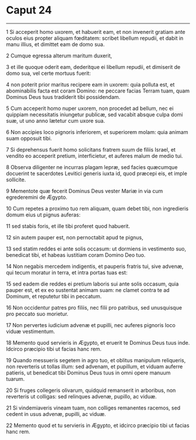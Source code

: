 # Caput 24

***

1 Si acceperit homo uxorem, et habuerit eam, et non invenerit gratiam ante oculos eius propter aliquam fœditatem: scribet libellum repudii, et dabit in manu illius, et dimittet eam de domo sua.

2 Cumque egressa alterum maritum duxerit,

3 et ille quoque oderit eam, dederitque ei libellum repudii, et dimiserit de domo sua, vel certe mortuus fuerit:

4 non poterit prior maritus recipere eam in uxorem: quia polluta est, et abominabilis facta est coram Domino: ne peccare facias Terram tuam, quam Dominus Deus tuus tradiderit tibi possidendam.

5 Cum acceperit homo nuper uxorem, non procedet ad bellum, nec ei quippiam necessitatis iniungetur publicæ, sed vacabit absque culpa domi suæ, ut uno anno lætetur cum uxore sua.

6 Non accipies loco pignoris inferiorem, et superiorem molam: quia animam suam opposuit tibi.

7 Si deprehensus fuerit homo solicitans fratrem suum de filiis Israel, et vendito eo acceperit pretium, interficietur, et auferes malum de medio tui.

8 Observa diligenter ne incurras plagam lepræ, sed facies quæcumque docuerint te sacerdotes Levitici generis iuxta id, quod præcepi eis, et imple sollicite.

9 Mementote quæ fecerit Dominus Deus vester Mariæ in via cum egrederemini de Ægypto.

10 Cum repetes a proximo tuo rem aliquam, quam debet tibi, non ingredieris domum eius ut pignus auferas:

11 sed stabis foris, et ille tibi proferet quod habuerit.

12 sin autem pauper est, non pernoctabit apud te pignus,

13 sed statim reddes ei ante solis occasum: ut dormiens in vestimento suo, benedicat tibi, et habeas iustitiam coram Domino Deo tuo.

14 Non negabis mercedem indigentis, et pauperis fratris tui, sive advenæ, qui tecum moratur in terra, et intra portas tuas est:

15 sed eadem die reddes ei pretium laboris sui ante solis occasum, quia pauper est, et ex eo sustentat animam suam: ne clamet contra te ad Dominum, et reputetur tibi in peccatum.

16 Non occidentur patres pro filiis, nec filii pro patribus, sed unusquisque pro peccato suo morietur.

17 Non pervertes iudicium advenæ et pupilli, nec auferes pignoris loco viduæ vestimentum.

18 Memento quod servieris in Ægypto, et eruerit te Dominus Deus tuus inde. Idcirco præcipio tibi ut facias hanc rem.

19 Quando messueris segetem in agro tuo, et oblitus manipulum reliqueris, non reverteris ut tollas illum: sed advenam, et pupillum, et viduam auferre patieris, ut benedicat tibi Dominus Deus tuus in omni opere manuum tuarum.

20 Si fruges collegeris olivarum, quidquid remanserit in arboribus, non reverteris ut colligas: sed relinques advenæ, pupillo, ac viduæ.

21 Si vindemiaveris vineam tuam, non colliges remanentes racemos, sed cedent in usus advenæ, pupilli, ac viduæ.

22 Memento quod et tu servieris in Ægypto, et idcirco præcipio tibi ut facias hanc rem.


